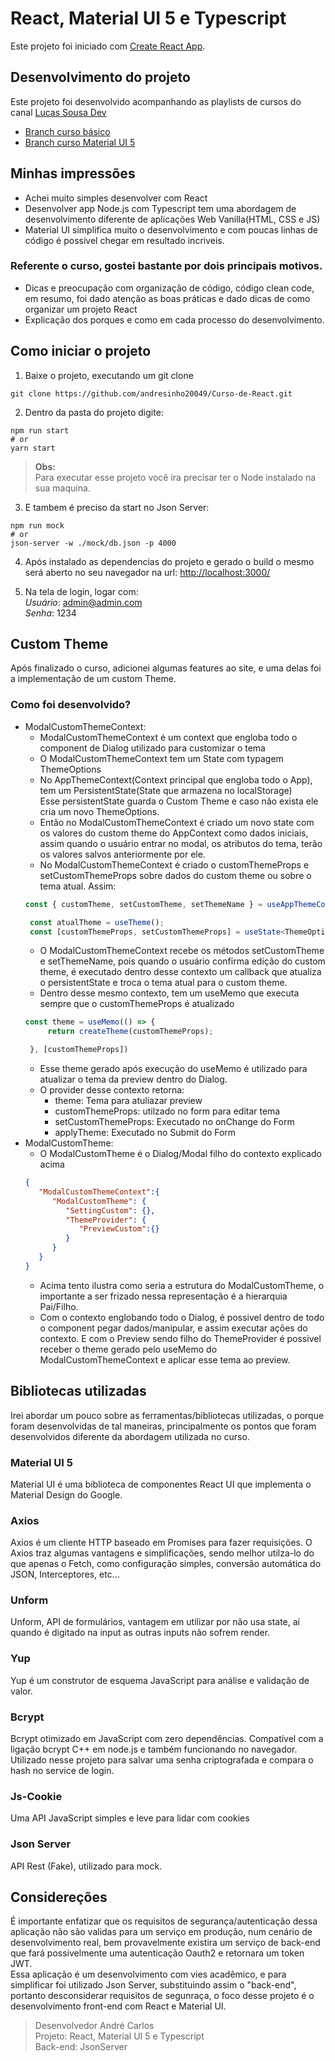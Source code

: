 # React, Material UI 5 e Typescript

Este projeto foi iniciado com [Create React App](https://github.com/facebook/create-react-app).

## Desenvolvimento do projeto
Este projeto foi desenvolvido acompanhando as playlists de cursos do canal [Lucas Sousa Dev](https://www.youtube.com/c/LucasSouzaDev)

 - [Branch curso básico](https://github.com/andresinho20049/Curso-de-React/tree/curso_basico)
 - [Branch curso Material UI 5](https://github.com/andresinho20049/Curso-de-React/tree/curso_mui)

## Minhas impressões
 - Achei muito simples desenvolver com React
 - Desenvolver app Node.js com Typescript tem uma abordagem de desenvolvimento diferente de aplicações Web Vanilla(HTML, CSS e JS)
  - Material UI simplifica muito o desenvolvimento e com poucas linhas de código é possivel chegar em resultado incriveis.

  ### Referente o curso, gostei bastante por dois principais motivos.
   - Dicas e preocupação com organização de código, código clean code, em resumo, foi dado atenção as boas práticas e dado dicas de como organizar um projeto React
   - Explicação dos porques e como em cada processo do desenvolvimento.

## Como iniciar o projeto
1. Baixe o projeto, executando um git clone
```git
git clone https://github.com/andresinho20049/Curso-de-React.git
```

2. Dentro da pasta do projeto digite:
```node
npm run start
# or
yarn start
```
> **Obs:**  
Para executar esse projeto você ira precisar ter o Node instalado na sua maquina.

3. E tambem é preciso da start no Json Server:
```
npm run mock
# or
json-server -w ./mock/db.json -p 4000
```

4. Após instalado as dependencias do projeto e gerado o build o mesmo será aberto no seu navegador na url: [http://localhost:3000/](http://localhost:3000/)

5. Na tela de login, logar com:     
*Usuário*: admin@admin.com  
*Senha*: 1234

## Custom Theme
Após finalizado o curso, adicionei algumas features ao site, e uma delas foi a implementação de um custom Theme.
### Como foi desenvolvido?
 - ModalCustomThemeContext:
   - ModalCustomThemeContext é um context que engloba todo o component de Dialog utilizado para customizar o tema
   - O ModalCustomThemeContext tem um State com typagem ThemeOptions
   - No AppThemeContext(Context principal que engloba todo o App), tem um PersistentState(State que armazena no localStorage)    
   Esse persistentState guarda o Custom Theme e caso não exista ele cria um novo ThemeOptions.
   - Então no ModalCustomThemeContext é criado um novo state com os valores do custom theme do AppContext como dados iniciais, assim quando o usuário entrar no modal, os atributos do tema, terão os valores salvos anteriormente por ele.
   - No ModalCustomThemeContext é criado o customThemeProps e setCustomThemeProps sobre dados do custom theme ou sobre o tema atual. Assim:
   ```ts
   const { customTheme, setCustomTheme, setThemeName } = useAppThemeContext();

    const atualTheme = useTheme();
    const [customThemeProps, setCustomThemeProps] = useState<ThemeOptions>(customTheme || atualTheme as ThemeOptions);
   ```
   - O ModalCustomThemeContext recebe os métodos setCustomTheme e setThemeName, pois quando o usuário confirma edição do custom theme, é executado dentro desse contexto um callback que atualiza o persistentState e troca o tema atual para o custom theme.
   - Dentro desse mesmo contexto, tem um useMemo que executa sempre que o customThemeProps é atualizado
   ```ts
   const theme = useMemo(() => {
        return createTheme(customThemeProps);

    }, [customThemeProps])
   ```
   - Esse theme gerado após execução do useMemo é utilizado para atualizar o tema da preview dentro do Dialog.
   - O provider desse contexto retorna:
      - theme: Tema para atuliazar preview
      - customThemeProps: utilzado no form para editar tema
      - setCustomThemeProps: Executado no onChange do Form
      - applyTheme: Executado no Submit do Form
- ModalCustomTheme:
   - O ModalCustomTheme é o Dialog/Modal filho do contexto explicado acima
   ```json
   {
      "ModalCustomThemeContext":{
         "ModalCustomTheme": {
            "SettingCustom": {},
            "ThemeProvider": {
               "PreviewCustom":{}
            }
         }
      }
   }
   ```
   - Acima tento ilustra como seria a estrutura do ModalCustomTheme, o importante a ser frizado nessa representação é a hierarquia Pai/Filho.
   - Com o contexto englobando todo o Dialog, é possivel dentro de todo o component pegar dados/manipular, e assim executar ações do contexto. E com o Preview sendo filho do ThemeProvider é possivel receber o theme gerado pelo useMemo do ModalCustomThemeContext e aplicar esse tema ao preview.


## Bibliotecas utilizadas
Irei abordar um pouco sobre as ferramentas/bibliotecas utilizadas, o porque foram desenvolvidas de tal maneiras, principalmente os pontos que foram desenvolvidos diferente da abordagem utilizada no curso.
### Material UI 5 
Material UI é uma biblioteca de componentes React UI que implementa o Material Design do Google.
### Axios
Axios é um cliente HTTP baseado em Promises para fazer requisições. O Axios traz algumas vantagens e simplificações, sendo melhor utilza-lo do que apenas o Fetch, como configuração simples, conversão automática do JSON, Interceptores, etc...
### Unform
Unform, API de formulários, vantagem em utilizar por não usa state, aí quando é digitado na input as outras inputs  não sofrem render.

### Yup
Yup é um construtor de esquema JavaScript para análise e validação de valor.

### Bcrypt
Bcrypt otimizado em JavaScript com zero dependências. Compatível com a ligação bcrypt C++ em node.js e também funcionando no navegador. Utilizado nesse projeto para salvar uma senha criptografada e compara o hash no service de login.

### Js-Cookie
Uma API JavaScript simples e leve para lidar com cookies

### Json Server
API Rest (Fake), utilizado para mock.

## Considereções
É importante enfatizar que os requisitos de segurança/autenticação dessa aplicação não são validas para um serviço em produção, num cenário de desenvolvimento real, bem provavelmente existira um serviço de back-end que fará possivelmente uma autenticação Oauth2 e retornara um token JWT.     
Essa aplicação é um desenvolvimento com vies acadêmico, e para simplificar foi utilizado Json Server, substituindo assim o "back-end", portanto desconsiderar requisitos de segunraça, o foco desse projeto é o desenvolvimento front-end com React e Material UI.

> Desenvolvedor André Carlos    
> Projeto: React, Material UI 5 e Typescript     
> Back-end: JsonServer
